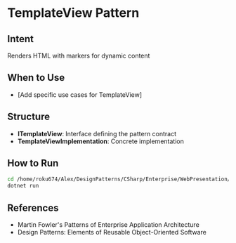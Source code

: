 # TemplateView Pattern

## Intent
Renders HTML with markers for dynamic content

## When to Use
- [Add specific use cases for TemplateView]

## Structure
- **ITemplateView**: Interface defining the pattern contract
- **TemplateViewImplementation**: Concrete implementation

## How to Run
```bash
cd /home/roku674/Alex/DesignPatterns/CSharp/Enterprise/WebPresentation/TemplateView
dotnet run
```

## References
- Martin Fowler's Patterns of Enterprise Application Architecture
- Design Patterns: Elements of Reusable Object-Oriented Software
